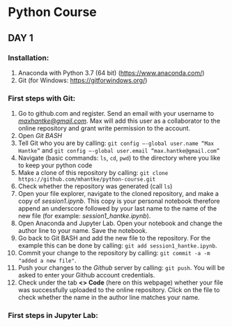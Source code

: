 # Python Course

## DAY 1

### Installation:

1) Anaconda with Python 3.7 (64 bit) (https://www.anaconda.com/)
2) Git (for Windows: https://gitforwindows.org/)

### First steps with Git:

1) Go to github.com and register. Send an email with your username to *maxhantke@gmail.com*. Max will add this user as a collaborator to the online repository and grant write permission to the account.
2) Open *Git BASH*
3) Tell Git who you are by calling: ``git config —-global user.name “Max Hantke”`` and ``git config —-global user.email “max.hantke@gmail.com”``
4) Navigate (basic commands: ``ls``, ``cd``, ``pwd``) to the directory where you like to keep your python code
5) Make a clone of this repository by calling: ``git clone https://github.com/mhantke/python-course.git``
6) Check whether the repository was generated (call ``ls``)
7) Open your file explorer, navigate to the cloned repository, and make a copy of *session1.ipynb*. This copy is your personal notebook therefore append an underscore followed by your last name to the name of the new file (for example: *session1_hantke.ipynb*).
9) Open Anaconda and Jupyter Lab. Open your notebook and change the author line to your name. Save the notebook.
10) Go back to Git BASH and add the new file to the repository. For the example this can be done by calling: ``git add session1_hantke.ipynb``.
11) Commit your change to the repository by calling: ``git commit -a -m "added a new file"``.
12) Push your changes to the *Github* server by calling: ``git push``. You will be asked to enter your Github account credentials.
13) Check under the tab **<> Code** (here on this webpage) whether your file was successfully uploaded to the online repository. Click on the file to check whether the name in the author line matches your name.

### First steps in Jupyter Lab:
